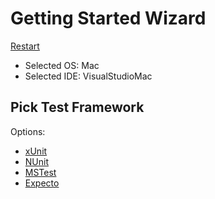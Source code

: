 # Getting Started Wizard

[Restart](/docs/readme.md)

* Selected OS: Mac
* Selected IDE: VisualStudioMac

## Pick Test Framework

Options:
 * [xUnit](result_Mac_VisualStudioMac_xUnit.md)
 * [NUnit](result_Mac_VisualStudioMac_NUnit.md)
 * [MSTest](result_Mac_VisualStudioMac_MSTest.md)
 * [Expecto](result_Mac_VisualStudioMac_Expecto.md)
